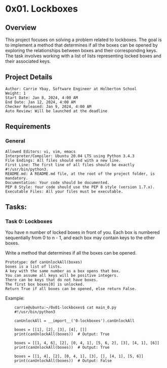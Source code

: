 # 0x01. Lockboxes
## Overview

This project focuses on solving a problem related to lockboxes. The goal is to implement a method that determines if all the boxes can be opened by exploring the relationships between boxes and their corresponding keys. The task involves working with a list of lists representing locked boxes and their associated keys.
## Project Details

    Author: Carrie Ybay, Software Engineer at Holberton School
    Weight: 1
    Start Date: Jan 8, 2024, 4:00 AM
    End Date: Jan 12, 2024, 4:00 AM
    Checker Released: Jan 9, 2024, 4:00 AM
    Auto Review: Will be launched at the deadline

## Requirements
### General

    Allowed Editors: vi, vim, emacs
    Interpreter/Compiler: Ubuntu 20.04 LTS using Python 3.4.3
    File Endings: All files should end with a new line.
    First Line: The first line of all files should be exactly #!/usr/bin/python3.
    README.md: A README.md file, at the root of the project folder, is mandatory.
    Documentation: Your code should be documented.
    PEP 8 Style: Your code should use the PEP 8 style (version 1.7.x).
    Executable Files: All your files must be executable.

## Tasks:
### Task 0: Lockboxes

You have n number of locked boxes in front of you. Each box is numbered sequentially from 0 to n - 1, and each box may contain keys to the other boxes.

Write a method that determines if all the boxes can be opened.

    Prototype: def canUnlockAll(boxes)
    boxes is a list of lists.
    A key with the same number as a box opens that box.
    You can assume all keys will be positive integers.
    There can be keys that do not have boxes.
    The first box boxes[0] is unlocked.
    Return True if all boxes can be opened, else return False.
Example:
    
        carrie@ubuntu:~/0x01-lockboxes$ cat main_0.py
        #!/usr/bin/python3
        
        canUnlockAll = __import__('0-lockboxes').canUnlockAll
        
        boxes = [[1], [2], [3], [4], []]
        print(canUnlockAll(boxes))  # Output: True
        
        boxes = [[1, 4, 6], [2], [0, 4, 1], [5, 6, 2], [3], [4, 1], [6]]
        print(canUnlockAll(boxes))  # Output: True
        
        boxes = [[1, 4], [2], [0, 4, 1], [3], [], [4, 1], [5, 6]]
        print(canUnlockAll(boxes))  # Output: False
